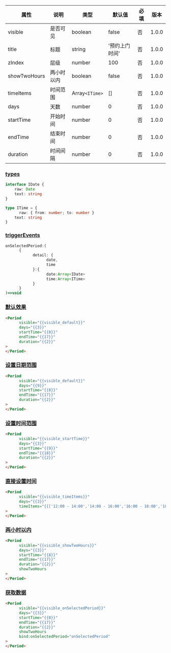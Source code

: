 | 属性 | 说明 | 类型 | 默认值 | 必填 | 版本 |
| - | - | - | - | - | - |
| visible | 是否可见 | boolean | false | 否 | 1.0.0 |
| title | 标题 | string | '预约上门时间' | 否 | 1.0.0 |
| zIndex | 层级 | number | 100 | 否 | 1.0.0 |
| showTwoHours | 两小时以内 | boolean | false | 否 | 1.0.0 |
| timeItems | 时间范围 | Array`<ITime>` | [] | 否 | 1.0.0 |
| days | 天数 | number | 0 | 否 | 1.0.0 |
| startTime | 开始时间 | number | 0 | 否 | 1.0.0 |
| endTime | 结束时间 | number | 0 | 否 | 1.0.0 |
| duration | 时间间隔 | number | 0 | 否 | 1.0.0 |

### [types](#types)

```ts
interface IDate {
	raw: Date
	text: string
}

type ITime = {
      raw: { from: number; to: number }
	text: string
}
```

### [triggerEvents](#triggerEvents)

```ts
onSelectedPeriod:(
      {
            detail: {
                  date,
                  time
            }:{
                  date:Array<IDate>
                  time:Array<ITime>
            }
      }
)=>void
```

### [默认效果](#默认效果)

```html
<Period
      visible="{{visible_default}}"
      days="{{3}}"
      startTime="{{8}}"
      endTime="{{17}}"
      duration="{{2}}"
>
</Period>
```

### [设置日期范围](#设置日期范围)

```html
<Period
      visible="{{visible_default}}"
      days="{{9}}"
      startTime="{{8}}"
      endTime="{{17}}"
      duration="{{2}}"
>
</Period>
```

### [设置时间范围](#设置时间范围)

```html
<Period
      visible="{{visible_startTime}}"
      days="{{3}}"
      startTime="{{9}}"
      endTime="{{18}}"
      duration="{{2}}"
>
</Period>
```

### [直接设置时间](#直接设置时间)

```html
<Period
      visible="{{visible_timeItems}}"
      days="{{3}}"
      timeItems="{{['12:00 - 14:00','14:00 - 16:00','16:00 - 18:00','18:00 - 19:00']}}"
>
</Period>
```

### [两小时以内](#两小时以内)

```html
<Period
      visible="{{visible_showTwoHours}}"
      days="{{3}}"
      startTime="{{8}}"
      endTime="{{17}}"
      duration="{{2}}"
      showTwoHours
>
</Period>
```

### [获取数据](#获取数据)

```html
<Period
      visible="{{visible_onSelectedPeriod}}"
      days="{{3}}"
      startTime="{{8}}"
      endTime="{{17}}"
      duration="{{2}}"
      showTwoHours
      bind:onSelectedPeriod="onSelectedPeriod"
>
</Period>
```

